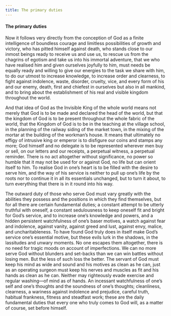 ```yaml
---
title: The primary duties
---
```

#### The primary duties

Now it follows very directly from the conception of God as a finite
intelligence of boundless courage and limitless possibilities of growth
and victory, who has pitted himself against death, who stands close to
our inmost beings ready to receive us and use us, to rescue us from the
chagrins of egotism and take us into his immortal adventure, that we who
have realised him and given ourselves joyfully to him, must needs be
equally ready and willing to give our energies to the task we share with
him, to do our utmost to increase knowledge, to increase order and
clearness, to fight against indolence, waste, disorder, cruelty, vice,
and every form of his and our enemy, death, first and chiefest in
ourselves but also in all mankind, and to bring about the establishment
of his real and visible kingdom throughout the world.

And that idea of God as the Invisible King of the whole world means not
merely that God is to be made and declared the head of the world, but
that the kingdom of God is to be present throughout the whole fabric of
the world, that the Kingdom of God is to be in the teaching at the
village school, in the planning of the railway siding of the market
town, in the mixing of the mortar at the building of the workman’s
house. It means that ultimately no effigy of intrusive king or emperor
is to disfigure our coins and stamps any more; God himself and no
delegate is to be represented wherever men buy or sell, on our letters
and our receipts, a perpetual witness, a perpetual reminder. There is no
act altogether without significance, no power so humble that it may not
be used for or against God, no life but can orient itself to him. To
realise God in one’s heart is to be filled with the desire to serve him,
and the way of his service is neither to pull up one’s life by the roots
nor to continue it in all its essentials unchanged, but to turn it
about, to turn everything that there is in it round into his way.

The outward duty of those who serve God must vary greatly with the
abilities they possess and the positions in which they find themselves,
but for all there are certain fundamental duties; a constant attempt to
be utterly truthful with oneself, a constant sedulousness to keep
oneself fit and bright for God’s service, and to increase one’s
knowledge and powers, and a hidden persistent watchfulness of one’s
baser motives, a watch against fear and indolence, against vanity,
against greed and lust, against envy, malice, and uncharitableness. To
have found God truly does in itself make God’s service one’s essential
motive, but these evils lurk in the shadows, in the lassitudes and
unwary moments. No one escapes them altogether, there is no need for
tragic moods on account of imperfections. We can no more serve God
without blunders and set-backs than we can win battles without losing
men. But the less of such loss the better. The servant of God must keep
his mind as wide and sound and his motives as clean as he can, just as
an operating surgeon must keep his nerves and muscles as fit and his
hands as clean as he can. Neither may righteously evade exercise and
regular washing—of mind as of hands. An incessant watchfulness of one’s
self and one’s thoughts and the soundness of one’s thoughts;
cleanliness, clearness, a wariness against indolence and prejudice,
careful truth, habitual frankness, fitness and steadfast work; these are
the daily fundamental duties that every one who truly comes to God will,
as a matter of course, set before himself.
